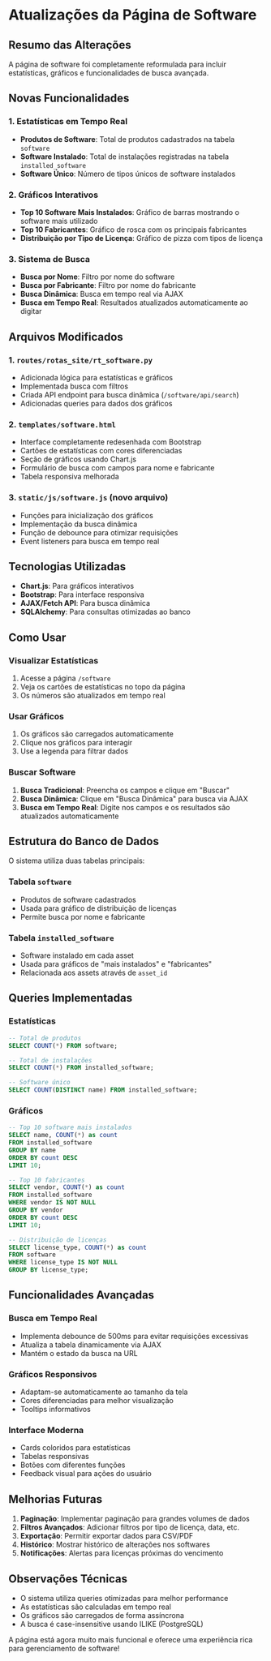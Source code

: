 # Atualizações da Página de Software

## Resumo das Alterações

A página de software foi completamente reformulada para incluir estatísticas, gráficos e funcionalidades de busca avançada.

## Novas Funcionalidades

### 1. Estatísticas em Tempo Real
- **Produtos de Software**: Total de produtos cadastrados na tabela `software`
- **Software Instalado**: Total de instalações registradas na tabela `installed_software`
- **Software Único**: Número de tipos únicos de software instalados

### 2. Gráficos Interativos
- **Top 10 Software Mais Instalados**: Gráfico de barras mostrando o software mais utilizado
- **Top 10 Fabricantes**: Gráfico de rosca com os principais fabricantes
- **Distribuição por Tipo de Licença**: Gráfico de pizza com tipos de licença

### 3. Sistema de Busca
- **Busca por Nome**: Filtro por nome do software
- **Busca por Fabricante**: Filtro por nome do fabricante
- **Busca Dinâmica**: Busca em tempo real via AJAX
- **Busca em Tempo Real**: Resultados atualizados automaticamente ao digitar

## Arquivos Modificados

### 1. `routes/rotas_site/rt_software.py`
- Adicionada lógica para estatísticas e gráficos
- Implementada busca com filtros
- Criada API endpoint para busca dinâmica (`/software/api/search`)
- Adicionadas queries para dados dos gráficos

### 2. `templates/software.html`
- Interface completamente redesenhada com Bootstrap
- Cartões de estatísticas com cores diferenciadas
- Seção de gráficos usando Chart.js
- Formulário de busca com campos para nome e fabricante
- Tabela responsiva melhorada

### 3. `static/js/software.js` (novo arquivo)
- Funções para inicialização dos gráficos
- Implementação da busca dinâmica
- Função de debounce para otimizar requisições
- Event listeners para busca em tempo real

## Tecnologias Utilizadas

- **Chart.js**: Para gráficos interativos
- **Bootstrap**: Para interface responsiva
- **AJAX/Fetch API**: Para busca dinâmica
- **SQLAlchemy**: Para consultas otimizadas ao banco

## Como Usar

### Visualizar Estatísticas
1. Acesse a página `/software`
2. Veja os cartões de estatísticas no topo da página
3. Os números são atualizados em tempo real

### Usar Gráficos
1. Os gráficos são carregados automaticamente
2. Clique nos gráficos para interagir
3. Use a legenda para filtrar dados

### Buscar Software
1. **Busca Tradicional**: Preencha os campos e clique em "Buscar"
2. **Busca Dinâmica**: Clique em "Busca Dinâmica" para busca via AJAX
3. **Busca em Tempo Real**: Digite nos campos e os resultados são atualizados automaticamente

## Estrutura do Banco de Dados

O sistema utiliza duas tabelas principais:

### Tabela `software`
- Produtos de software cadastrados
- Usada para gráfico de distribuição de licenças
- Permite busca por nome e fabricante

### Tabela `installed_software`
- Software instalado em cada asset
- Usada para gráficos de "mais instalados" e "fabricantes"
- Relacionada aos assets através de `asset_id`

## Queries Implementadas

### Estatísticas
```sql
-- Total de produtos
SELECT COUNT(*) FROM software;

-- Total de instalações
SELECT COUNT(*) FROM installed_software;

-- Software único
SELECT COUNT(DISTINCT name) FROM installed_software;
```

### Gráficos
```sql
-- Top 10 software mais instalados
SELECT name, COUNT(*) as count 
FROM installed_software 
GROUP BY name 
ORDER BY count DESC 
LIMIT 10;

-- Top 10 fabricantes
SELECT vendor, COUNT(*) as count 
FROM installed_software 
WHERE vendor IS NOT NULL 
GROUP BY vendor 
ORDER BY count DESC 
LIMIT 10;

-- Distribuição de licenças
SELECT license_type, COUNT(*) as count 
FROM software 
WHERE license_type IS NOT NULL 
GROUP BY license_type;
```

## Funcionalidades Avançadas

### Busca em Tempo Real
- Implementa debounce de 500ms para evitar requisições excessivas
- Atualiza a tabela dinamicamente via AJAX
- Mantém o estado da busca na URL

### Gráficos Responsivos
- Adaptam-se automaticamente ao tamanho da tela
- Cores diferenciadas para melhor visualização
- Tooltips informativos

### Interface Moderna
- Cards coloridos para estatísticas
- Tabelas responsivas
- Botões com diferentes funções
- Feedback visual para ações do usuário

## Melhorias Futuras

1. **Paginação**: Implementar paginação para grandes volumes de dados
2. **Filtros Avançados**: Adicionar filtros por tipo de licença, data, etc.
3. **Exportação**: Permitir exportar dados para CSV/PDF
4. **Histórico**: Mostrar histórico de alterações nos softwares
5. **Notificações**: Alertas para licenças próximas do vencimento

## Observações Técnicas

- O sistema utiliza queries otimizadas para melhor performance
- As estatísticas são calculadas em tempo real
- Os gráficos são carregados de forma assíncrona
- A busca é case-insensitive usando ILIKE (PostgreSQL)

A página está agora muito mais funcional e oferece uma experiência rica para gerenciamento de software! 
